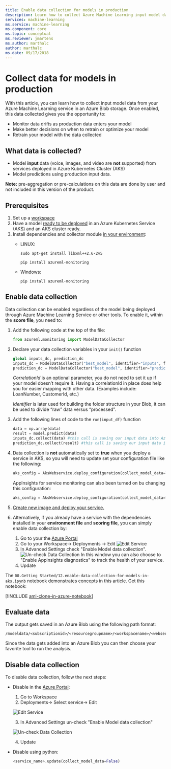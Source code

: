 ```yaml
---
title: Enable data collection for models in production
description: Learn how to collect Azure Machine Learning input model data in an Azure Blob storage.
services: machine-learning
ms.service: machine-learning
ms.component: core
ms.topic: conceptual
ms.reviewer: jmartens
ms.author: marthalc
author: marthalc
ms.date: 09/17/2018
---
```

# Collect data for models in production

With this article, you can learn how to collect input model data from your Azure Machine Learning service in an Azure Blob storage. Once enabled, this data collected gives you the opportunity to:
* Monitor data drifts as production data enters your model
* Make better decisions on when to retrain or optimize your model
* Retrain your model with the data collected

## What data is collected?
* Model **input** data (voice, images, and video are **not** supported) from services deployed in Azure Kubernetes Cluster (AKS)
* Model predictions using production input data.

**Note:** pre-aggregation or pre-calculations on this data are done by user and not included in this version of the product.   

## Prerequisites
1.	Set up a [workspace](https://review.docs.microsoft.com/en-us/azure/machine-learning/service/quickstart-get-started?branch=release-ignite-aml)
2.	Have a model [ready to be deployed](https://review.docs.microsoft.com/en-us/azure/machine-learning/service/how-to-deploy-to-aks) in an Azure Kubernetes Service (AKS) and an AKS cluster ready.
3.	Install dependencies and collector module [in your environment](https://review.docs.microsoft.com/en-us/azure/machine-learning/service/how-to-configure-environment?branch=release-ignite-aml):
    * LINUX:

          sudo apt-get install libxml++2.6-2v5

          pip install azureml-monitoring
    * Windows: 
          
          pip install azureml-monitoring 

## Enable data collection
Data collection can be enabled regardless of the model being deployed through Azure Machine Learning Service or other tools. To enable it, within the **score file**, you need to:
1.	Add the following code at the top of the file:

      ```python 
    from azureml.monitoring import ModelDataCollector
    ```
2.	Declare your data collection variables in your `init()` function

    ```python
    global inputs_dc, prediction_dc
    inputs_dc = ModelDataCollector("best_model", identifier="inputs", feature_names=["feat1", "feat2", "feat3". "feat4", "feat5", "feat6"])
    prediction_dc = ModelDataCollector("best_model", identifier="predictions", feature_names=["prediction1", "prediction2"])
    ```

    *CorrelationId* is an optional parameter, you do not need to set it up if your model doesn’t require it. Having a correlationId in place does help you for easier mapping with other data. (Examples include: LoanNumber, CustomerId, etc.)
    
    *Identifier* is later used for building the folder structure in your Blob, it can be used to divide “raw” data versus “processed”.

3.	Add the following lines of code to the `run(input_df)` function

    ```python
    data = np.array(data)
    result = model.predict(data)
    inputs_dc.collect(data) #this call is saving our input data into Azure Blob
    prediction_dc.collect(result) #this call is saving our input data into Azure Blob
    ```

4. Data collection is **not** automatically set to **true** when you deploy a service in AKS, so you will need to update set your configuration file like the following: 

    ```python
    aks_config = AksWebservice.deploy_configuration(collect_model_data=True)
    ```
    AppInsights for service monitoring can also been turned on bu changing this configuration:
    ```python
    aks_config = AksWebservice.deploy_configuration(collect_model_data=True, enable_app_insights=True)
    ``` 

5. [Create new image and deploy your service.](https://review.docs.microsoft.com/en-us/azure/machine-learning/service/how-to-deploy-to-aks) 

6. Alternatively, if you already have a service with the dependencies installed in your **environment file** and **scoring file**, you can simply enable data collection by:

    1. Go to your the [Azure Portal](https://portal.azure.com) 
    2. Go to your Workspace-> Deployments -> Edit
    ![Edit Service](media/how-to-enable-data-collection/EditService.png)
    3. In Advanced Settings check "Enable Model data collection". 
    ![Un-check Data Collection](media/how-to-enable-data-collection/CheckDataCollection.png)
    In this window you can also choose to "Enable Appinsights diagnostics" to track the health of your service.  
    4. Update

The `00.Getting Started/12.enable-data-collection-for-models-in-aks.ipynb` notebook demonstrates concepts in this article.  Get this notebook:
 
[!INCLUDE [aml-clone-in-azure-notebook](../../../includes/aml-clone-for-examples.md)]



## Evaluate data
The output gets saved in an Azure Blob using the following path format:
	
    /modeldata/<subscriptionid>/<resourcegroupname>/<workspacename>/<webservicename>/<modelname>/<modelversion>/<identifier>/<year>/<month>/<day>/data.csv

Since the data gets added into an Azure Blob you can then choose your favorite tool to run the analysis. 

## Disable data collection
To disable data collection, follow the next steps:
* Disable in the [Azure Portal](https://portal.azure.com): 
    1. Go to Workspace
    2. Deployments-> Select service-> Edit

    ![Edit Service](media/how-to-enable-data-collection/EditService.png)

    3. In Advanced Settings un-check "Enable Model data collection" 

    ![Un-check Data Collection](media/how-to-enable-data-collection/UncheckDataCollection.png) 

    4. Update       

* Disable using python:
         
     ```python 
    <service_name>.update(collect_model_data=False)
     ```

